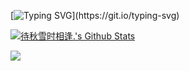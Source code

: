 [![Typing SVG](https://readme-typing-svg.demolab.com?font=Fira+Code&weight=500&duration=2500&pause=500&color=000000&background=FFFFFF00&multiline=true&width=800&height=60&lines=We+used+to+look+up+at+the+sky+and+wonder+at+our+place+in+the+stars;Now+we+just+look+down+and+worry+about+our+place+in+the+dirt.)](https://git.io/typing-svg)

[![待秋雪时相逢.'s Github Stats](https://github-readme-stats.vercel.app/api?username=RoyH0427&theme=default&show_icons=true)](https://github.com/anuraghazra/github-readme-stats)

![](https://count.getloli.com/get/@RoyH0427.github.readme?theme=rule34)
